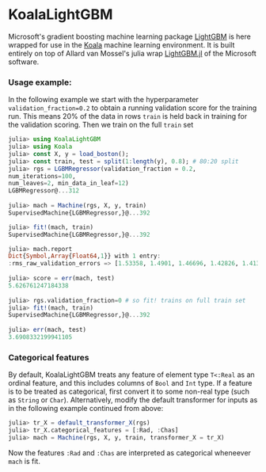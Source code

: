 # KoalaLightGBM

Microsoft's gradient boosting machine learning package
[LightGBM](https://github.com/Microsoft/LightGBM) is here wrapped for
use in the [Koala](https://github.com/ablaom/Koala.jl) machine
learning environment. It is built entirely on top of Allard van Mossel's
julia wrap [LightGBM.jl](https://github.com/Allardvm/LightGBM.jl)
of the Microsoft software.

### Usage example:

In the following example we start with the hyperparameter
`validation_fraction=0.2` to obtain a running validation score for the
training run. This means 20% of the data in rows `train` is held back
in training for the validation scoring. Then we train on the full
`train` set

````julia
julia> using KoalaLightGBM
julia> using Koala
julia> const X, y = load_boston();
julia> const train, test = split(1:length(y), 0.8); # 80:20 split
julia> rgs = LGBMRegressor(validation_fraction = 0.2,
num_iterations=100,
num_leaves=2, min_data_in_leaf=12)
LGBMRegressor@...312
	
julia> mach = Machine(rgs, X, y, train)
SupervisedMachine{LGBMRegressor,}@...392

julia> fit!(mach, train)
SupervisedMachine{LGBMRegressor,}@...392

julia> mach.report
Dict{Symbol,Array{Float64,1}} with 1 entry:
:rms_raw_validation_errors => [1.53358, 1.4901, 1.46696, 1.42826, 1.41359,…
	
julia> score = err(mach, test)
5.626761247184338
    
julia> rgs.validation_fraction=0 # so fit! trains on full train set
julia> fit!(mach, train)
SupervisedMachine{LGBMRegressor,}@...392
	
julia> err(mach, test)
3.6908332199941105
````

### Categorical features

By default, KoalaLightGBM treats any feature of element type `T<:Real`
as an ordinal feature, and this includes columns of `Bool` and `Int`
type. If a feature is to be treated as categorical, first convert it
to some non-real type (such as `String` or `Char`). Alternatively,
modify the default transformer for inputs as in the following example
continued from above:

````julia
julia> tr_X = default_transformer_X(rgs)
julia> tr_X.categorical_features = [:Rad, :Chas]
julia> mach = Machine(rgs, X, y, train, transformer_X = tr_X)
````

Now the features `:Rad` and `:Chas` are interpreted as categorical
wheneever `mach` is fit.


